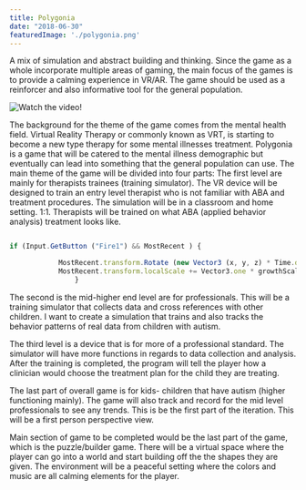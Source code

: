 ```yaml
---
title: Polygonia
date: "2018-06-30"
featuredImage: './polygonia.png'
---
```


A mix of simulation and abstract building and thinking. Since the game as a whole incorporate multiple areas of gaming, the main focus of the games is to provide a calming experience in VR/AR. The game should be used as a reinforcer and also informative tool for the general population. 

![Watch the video!](https://www.youtube.com/watch?v=jKz7ENGhmCE&feature=youtu.be)

<!-- end -->

The background for the theme of the game comes from the mental health field. Virtual Reality Therapy or commonly known as VRT, is starting to become a new type therapy for some mental illnesses treatment. Polygonia is a game that will be catered to the mental illness demographic but eventually can lead into something that the general population can use. 
The main theme of the game will be divided into four parts:
The first level are mainly for therapists trainees (training simulator). The VR device will be designed to train an entry level therapist who is not familiar with ABA and treatment procedures. The simulation will be in a classroom and home setting. 1:1.
Therapists will be trained on what ABA (applied behavior analysis) treatment looks like.


```javascript

if (Input.GetButton ("Fire1") && MostRecent ) {

			MostRecent.transform.Rotate (new Vector3 (x, y, z) * Time.deltaTime);
            MostRecent.transform.localScale += Vector3.one * growthScaler * maxsize * Time.deltaTime * Mathf.Sin (Time.frameCount/growthslowness);
            	}

```

 The second is  the mid-higher end level are for professionals. This will be a training simulator that collects data and cross references with other children. I want to create a simulation that trains and also tracks the behavior patterns of real data from children with autism. 

The third level is a device that is for more of a professional standard. The simulator will have more functions in regards to data collection and analysis. After the training is completed, the program will tell the player how a clinician would choose the treatment plan for the child they are treating.

The last part of overall game is for kids- children that have autism (higher functioning mainly). The game will also track and record for the mid level professionals to see any trends. This is be the first part of the iteration. This will be a first person perspective view. 

Main section of game to be completed would be the last part of the game, which is the  puzzle/builder game. There will be a virtual space where the player can go into a world and start building off the the shapes they are given. The environment will be a peaceful setting where the colors and music are all calming elements for the player. 

